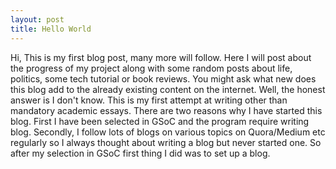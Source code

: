 ```yaml
---
layout: post
title: Hello World
---
```


Hi, This is my first blog post, many more will follow. Here I will post about the progress of my project along with some 
random posts about life, politics, some tech tutorial or book reviews. You might ask what new does this blog add to the already existing content on the internet. Well, the honest answer is I don't know. This is my first attempt at writing other than mandatory academic essays. There are two reasons why I have started this blog. First I have been selected in GSoC and the program require writing blog. Secondly, I follow lots of blogs on various topics on Quora/Medium etc regularly so I always thought about writing a blog but never started one. So after my selection in GSoC first thing I did was to set up a blog.